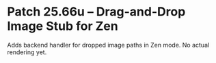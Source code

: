 # Patch 25.66u – Drag-and-Drop Image Stub for Zen

Adds backend handler for dropped image paths in Zen mode. No actual rendering yet.

